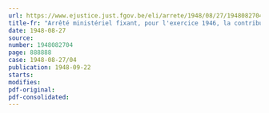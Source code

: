 ```yaml
---
url: https://www.ejustice.just.fgov.be/eli/arrete/1948/08/27/1948082704/justel
title-fr: "Arrêté ministériel fixant, pour l'exercice 1946, la contribution définitive, à caractère obligatoire, à verser au Conseil professionnel de l'Industrie et du Commerce du Cuir, en liquidation"
date: 1948-08-27
source:
number: 1948082704
page: 888888
case: 1948-08-27/04
publication: 1948-09-22
starts:
modifies:
pdf-original:
pdf-consolidated:
---
```



